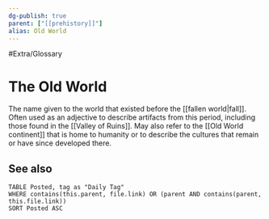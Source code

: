 ```yaml
---
dg-publish: true
parent: ["[[prehistory]]"]
alias: Old World
---
```

#Extra/Glossary 
# The Old World

The name given to the world that existed before the [[fallen world|fall]]. Often used as an adjective to describe artifacts from this period, including those found in the [[Valley of Ruins]]. May also refer to the [[Old World continent]] that is home to humanity or to describe the cultures that remain or have since developed there.

## See also

```dataview
TABLE Posted, tag as "Daily Tag"
WHERE contains(this.parent, file.link) OR (parent AND contains(parent, this.file.link))
SORT Posted ASC
```